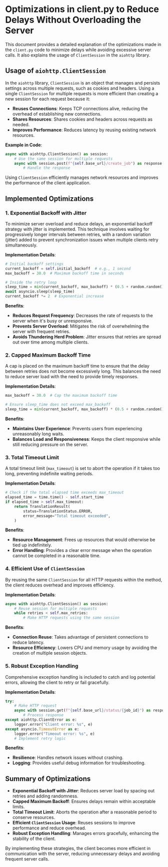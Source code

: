 # Optimizations in client.py to Reduce Delays Without Overloading the Server

This document provides a detailed explanation of the optimizations made in the `client.py` code to minimize delays while avoiding excessive server calls. It also explains the usage of `ClientSession` in the `aiohttp` library.

## Usage of `aiohttp.ClientSession`

In the `aiohttp` library, `ClientSession` is an object that manages and persists settings across multiple requests, such as cookies and headers. Using a single `ClientSession` for multiple requests is more efficient than creating a new session for each request because it:

-   **Reuses Connections**: Keeps TCP connections alive, reducing the overhead of establishing new connections.
-   **Shares Resources**: Shares cookies and headers across requests as needed.
-   **Improves Performance**: Reduces latency by reusing existing network resources.

**Example in Code**:

```python
async with aiohttp.ClientSession() as session:
    # Use the same session for multiple requests
    async with session.post(f"{self.base_url}/create_job") as response:
        # Handle the response
```

Using `ClientSession` efficiently manages network resources and improves the performance of the client application.

## Implemented Optimizations

### 1. Exponential Backoff with Jitter

To minimize server overload and reduce delays, an exponential backoff strategy with jitter is implemented. This technique involves waiting for progressively longer intervals between retries, with a random variation (jitter) added to prevent synchronization issues when multiple clients retry simultaneously.

**Implementation Details**:

```python
# Initial backoff settings
current_backoff = self.initial_backoff  # e.g., 1 second
max_backoff = 30.0  # Maximum backoff time in seconds

# Inside the retry loop
sleep_time = min(current_backoff, max_backoff) * (0.5 + random.random() / 2)
await asyncio.sleep(sleep_time)
current_backoff *= 2  # Exponential increase
```

**Benefits**:

-   **Reduces Request Frequency**: Decreases the rate of requests to the server when it's busy or unresponsive.
-   **Prevents Server Overload**: Mitigates the risk of overwhelming the server with frequent retries.
-   **Avoids Thundering Herd Problem**: Jitter ensures that retries are spread out over time among multiple clients.

### 2. Capped Maximum Backoff Time

A cap is placed on the maximum backoff time to ensure that the delay between retries does not become excessively long. This balances the need to reduce server load with the need to provide timely responses.

**Implementation Details**:

```python
max_backoff = 30.0  # Cap the maximum backoff time

# Ensure sleep_time does not exceed max_backoff
sleep_time = min(current_backoff, max_backoff) * (0.5 + random.random() / 2)
```

**Benefits**:

-   **Maintains User Experience**: Prevents users from experiencing unreasonably long waits.
-   **Balances Load and Responsiveness**: Keeps the client responsive while still reducing pressure on the server.

### 3. Total Timeout Limit

A total timeout limit (`max_timeout`) is set to abort the operation if it takes too long, preventing indefinite waiting periods.

**Implementation Details**:

```python
# Check if the total elapsed time exceeds max_timeout
elapsed_time = time.time() - self.start_time
if elapsed_time > self.max_timeout:
    return TranslationResult(
        status=TranslationStatus.ERROR,
        error_message="Total timeout exceeded",
    )
```

**Benefits**:

-   **Resource Management**: Frees up resources that would otherwise be tied up indefinitely.
-   **Error Handling**: Provides a clear error message when the operation cannot be completed in a reasonable time.

### 4. Efficient Use of `ClientSession`

By reusing the same `ClientSession` for all HTTP requests within the method, the client reduces overhead and improves efficiency.

**Implementation Details**:

```python
async with aiohttp.ClientSession() as session:
    # Reuse session for multiple requests
    while retries < self.max_retries:
        # Make HTTP requests using the same session
```

**Benefits**:

-   **Connection Reuse**: Takes advantage of persistent connections to reduce latency.
-   **Resource Efficiency**: Lowers CPU and memory usage by avoiding the creation of multiple session objects.

### 5. Robust Exception Handling

Comprehensive exception handling is included to catch and log potential errors, allowing the client to retry or fail gracefully.

**Implementation Details**:

```python
try:
    # Make HTTP request
    async with session.get(f"{self.base_url}/status/{job_id}") as response:
        # Process response
except aiohttp.ClientError as e:
    logger.error("Client error: %s", e)
except asyncio.TimeoutError as e:
    logger.error("Timeout error: %s", e)
    # Implement retry logic
```

**Benefits**:

-   **Resilience**: Handles network issues without crashing.
-   **Logging**: Provides useful debug information for troubleshooting.

## Summary of Optimizations

-   **Exponential Backoff with Jitter**: Reduces server load by spacing out retries and adding randomness.
-   **Capped Maximum Backoff**: Ensures delays remain within acceptable limits.
-   **Total Timeout Limit**: Aborts the operation after a reasonable period to conserve resources.
-   **Efficient `ClientSession` Usage**: Reuses sessions to improve performance and reduce overhead.
-   **Robust Exception Handling**: Manages errors gracefully, enhancing the stability of the client.

By implementing these strategies, the client becomes more efficient in communication with the server, reducing unnecessary delays and avoiding frequent server calls.
